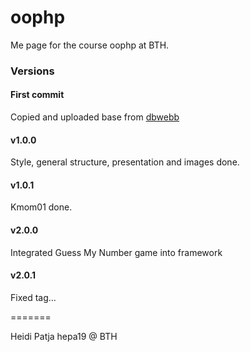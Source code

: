 # oophp

Me page for the course oophp at BTH.

### Versions

#### First commit
Copied and uploaded base from [dbwebb](https://github.com/dbwebb-se/oophp)

#### v1.0.0
Style, general structure, presentation and images done.

#### v1.0.1
Kmom01 done.

#### v2.0.0
Integrated Guess My Number game into framework

#### v2.0.1
Fixed tag...

=======

Heidi Patja
hepa19 @ BTH
